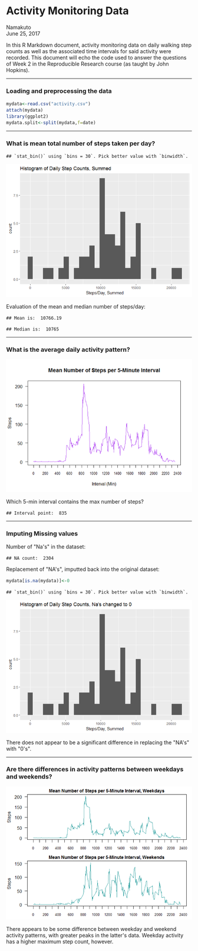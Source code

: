 # Activity Monitoring Data
Namakuto  
June 25, 2017  

In this R Markdown document, activity monitoring data on daily walking step counts as well as the associated time intervals for said activity were recorded. 
This document will echo the code used to answer the questions of Week 2 in the Reproducible Research course (as taught by John Hopkins).

___
### Loading and preprocessing the data

```r
mydata<-read.csv("activity.csv")
attach(mydata)
library(ggplot2)
mydata.split<-split(mydata,f=date)
```

___
### What is mean total number of steps taken per day?

```
## `stat_bin()` using `bins = 30`. Pick better value with `binwidth`.
```

![](PA1_template_files/figure-html/plot-1.png)<!-- -->

Evaluation of the mean and median number of steps/day:

```
## Mean is:  10766.19
```

```
## Median is:  10765
```

___
### What is the average daily activity pattern?
![](PA1_template_files/figure-html/line-graph-1.png)<!-- -->

Which 5-min interval contains the max number of steps?

```
## Interval point:  835
```

___
### Imputing Missing values
Number of "Na's" in the dataset:

```
## NA count:  2304
```

Replacement of "NA's", imputted back into the original dataset:

```r
mydata[is.na(mydata)]<-0
```


```
## `stat_bin()` using `bins = 30`. Pick better value with `binwidth`.
```

![](PA1_template_files/figure-html/non-NA-bar-chart-1.png)<!-- -->

There does not appear to be a significant difference in replacing the "NA's" with "0's".

___
### Are there differences in activity patterns between weekdays and weekends?

![](PA1_template_files/figure-html/activity-in-week-1.png)<!-- -->

There appears to be some difference between weekday and weekend activity patterns, with greater peaks in the latter's data. Weekday activity has a higher maximum step count, however. 
